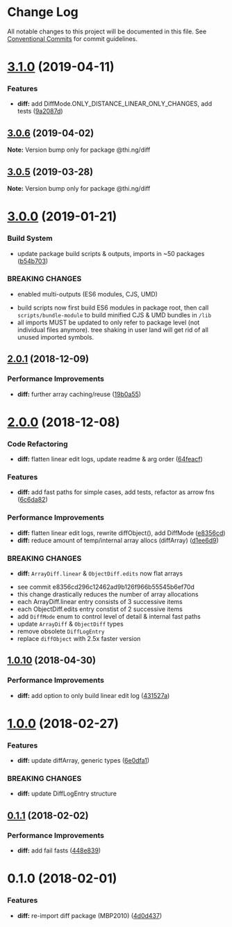 # Change Log

All notable changes to this project will be documented in this file.
See [Conventional Commits](https://conventionalcommits.org) for commit guidelines.

# [3.1.0](https://github.com/thi-ng/umbrella/compare/@thi.ng/diff@3.0.6...@thi.ng/diff@3.1.0) (2019-04-11)


### Features

* **diff:** add DiffMode.ONLY_DISTANCE_LINEAR_ONLY_CHANGES, add tests ([9a2087d](https://github.com/thi-ng/umbrella/commit/9a2087d))





## [3.0.6](https://github.com/thi-ng/umbrella/compare/@thi.ng/diff@3.0.5...@thi.ng/diff@3.0.6) (2019-04-02)

**Note:** Version bump only for package @thi.ng/diff





## [3.0.5](https://github.com/thi-ng/umbrella/compare/@thi.ng/diff@3.0.4...@thi.ng/diff@3.0.5) (2019-03-28)

**Note:** Version bump only for package @thi.ng/diff







# [3.0.0](https://github.com/thi-ng/umbrella/compare/@thi.ng/diff@2.0.2...@thi.ng/diff@3.0.0) (2019-01-21)


### Build System

* update package build scripts & outputs, imports in ~50 packages ([b54b703](https://github.com/thi-ng/umbrella/commit/b54b703))


### BREAKING CHANGES

* enabled multi-outputs (ES6 modules, CJS, UMD)

- build scripts now first build ES6 modules in package root, then call
  `scripts/bundle-module` to build minified CJS & UMD bundles in `/lib`
- all imports MUST be updated to only refer to package level
  (not individual files anymore). tree shaking in user land will get rid of
  all unused imported symbols.


## [2.0.1](https://github.com/thi-ng/umbrella/compare/@thi.ng/diff@2.0.0...@thi.ng/diff@2.0.1) (2018-12-09)


### Performance Improvements

* **diff:** further array caching/reuse ([19b0a55](https://github.com/thi-ng/umbrella/commit/19b0a55))


# [2.0.0](https://github.com/thi-ng/umbrella/compare/@thi.ng/diff@1.1.4...@thi.ng/diff@2.0.0) (2018-12-08)


### Code Refactoring

* **diff:** flatten linear edit logs, update readme & arg order ([64feacf](https://github.com/thi-ng/umbrella/commit/64feacf))


### Features

* **diff:** add fast paths for simple cases, add tests, refactor as arrow fns ([6c6da82](https://github.com/thi-ng/umbrella/commit/6c6da82))


### Performance Improvements

* **diff:** flatten linear edit logs, rewrite diffObject(), add DiffMode ([e8356cd](https://github.com/thi-ng/umbrella/commit/e8356cd))
* **diff:** reduce amount of temp/internal array allocs (diffArray) ([d1ee6d9](https://github.com/thi-ng/umbrella/commit/d1ee6d9))


### BREAKING CHANGES

* **diff:** `ArrayDiff.linear` & `ObjectDiff.edits` now flat arrays

- see commit e8356cd296c12462ad9b126f966b55545b6ef70d
- this change drastically reduces the number of array allocations
- each ArrayDiff.linear entry consists of 3 successive items
- each ObjectDiff.edits entry constist of 2 successive items
- add `DiffMode` enum to control level of detail & internal fast paths
- update `ArrayDiff` & `ObjectDiff` types
- remove obsolete `DiffLogEntry`
- replace `diffObject` with 2.5x faster version

<a name="1.0.10"></a>
## [1.0.10](https://github.com/thi-ng/umbrella/compare/@thi.ng/diff@1.0.9...@thi.ng/diff@1.0.10) (2018-04-30)


### Performance Improvements

* **diff:** add option to only build linear edit log ([431527a](https://github.com/thi-ng/umbrella/commit/431527a))


<a name="1.0.0"></a>
# [1.0.0](https://github.com/thi-ng/umbrella/compare/@thi.ng/diff@0.1.3...@thi.ng/diff@1.0.0) (2018-02-27)


### Features

* **diff:** update diffArray, generic types ([6e0dfa1](https://github.com/thi-ng/umbrella/commit/6e0dfa1))


### BREAKING CHANGES

* **diff:** update DiffLogEntry structure


<a name="0.1.1"></a>
## [0.1.1](https://github.com/thi-ng/umbrella/compare/@thi.ng/diff@0.1.0...@thi.ng/diff@0.1.1) (2018-02-02)


### Performance Improvements

* **diff:** add fail fasts ([448e839](https://github.com/thi-ng/umbrella/commit/448e839))


<a name="0.1.0"></a>
# 0.1.0 (2018-02-01)


### Features

* **diff:** re-import diff package (MBP2010) ([4d0d437](https://github.com/thi-ng/umbrella/commit/4d0d437))
